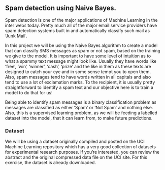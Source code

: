 ## Spam detection using Naive Bayes.

Spam detection is one of the major applications of Machine Learning in the inter webs today. Pretty much all of the major email service providers have spam detection systems built in and automatically classify such mail as ‘Junk Mail’.

In this project we will be using the Naive Bayes algorithm to create a model that can classify SMS messages as spam or not spam, based on the training we give to the model. It is important to have some level of intuition as to what a spammy text message might look like. Usually they have words like ‘free’, ‘win’, ‘winner’, ‘cash’, ‘prize’ and the like in them as these texts are designed to catch your eye and in some sense tempt you to open them. Also, spam messages tend to have words written in all capitals and also tend to use a lot of exclamation marks. To the recipient, it is usually pretty straightforward to identify a spam text and our objective here is to train a model to do that for us!

Being able to identify spam messages is a binary classification problem as messages are classified as either ‘Spam’ or ‘Not Spam’ and nothing else. Also, this is a supervised learning problem, as we will be feeding a labelled dataset into the model, that it can learn from, to make future predictions.

### Dataset
We will be using a dataset originally compiled and posted on the UCI Machine Learning repository which has a very good collection of datasets for experimental research purposes. If you’re interested, you can review the abstract and the original compressed data file on the UCI site. For this exercise, the dataset is already downloaded.
